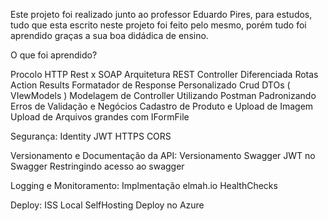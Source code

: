Este projeto foi realizado junto ao professor Eduardo Pires, para estudos, tudo que esta escrito neste projeto foi feito pelo mesmo, porém tudo foi aprendido graças a sua boa
didádica de ensino.

O que foi aprendido?

Procolo HTTP
Rest x SOAP
Arquitetura REST
Controller Diferenciada
Rotas
Action Results 
Formatador de Response Personalizado
Crud
DTOs ( VIewModels )
Modelagem de Controller
Utilizando Postman
Padronizando Erros de Validação e Negócios
Cadastro de Produto e Upload de Imagem
Upload de Arquivos grandes com IFormFile

Segurança:
Identity
JWT
HTTPS
CORS

Versionamento e Documentação da API:
Versionamento
Swagger
JWT no Swagger
Restringindo acesso ao swagger

Logging e Monitoramento:
Implmentação
elmah.io
HealthChecks

Deploy:
ISS Local
SelfHosting
Deploy no Azure

